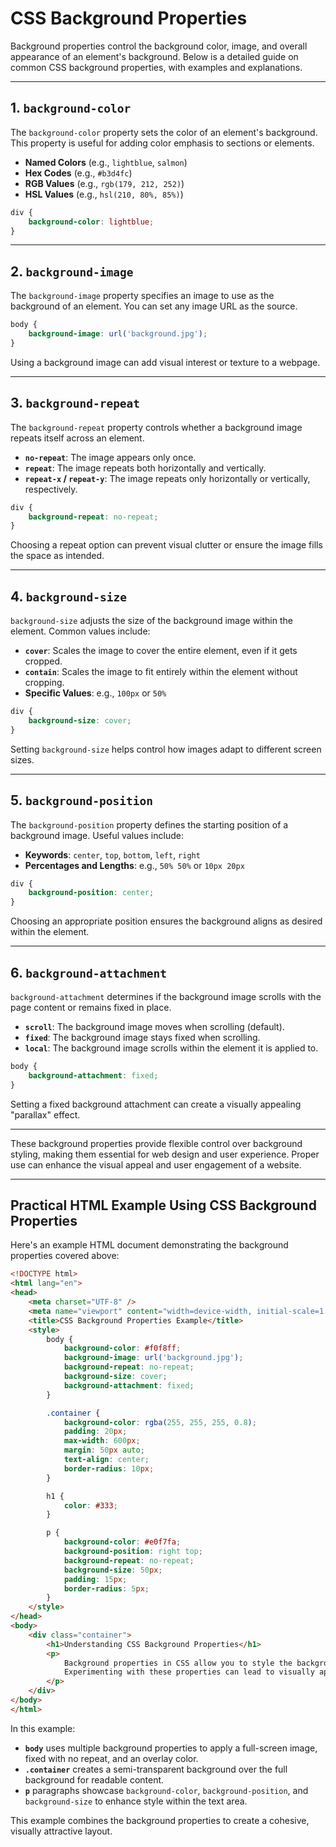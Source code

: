 
# CSS Background Properties

Background properties control the background color, image, and overall appearance of an element's background. Below is a detailed guide on common CSS background properties, with examples and explanations.

---

## 1. `background-color`

The `background-color` property sets the color of an element's background. This property is useful for adding color emphasis to sections or elements.

- **Named Colors** (e.g., `lightblue`, `salmon`)
- **Hex Codes** (e.g., `#b3d4fc`)
- **RGB Values** (e.g., `rgb(179, 212, 252)`)
- **HSL Values** (e.g., `hsl(210, 80%, 85%)`)

```css
div {
	background-color: lightblue;
}
```

---

## 2. `background-image`

The `background-image` property specifies an image to use as the background of an element. You can set any image URL as the source.

```css
body {
	background-image: url('background.jpg');
}
```

Using a background image can add visual interest or texture to a webpage.

---

## 3. `background-repeat`

The `background-repeat` property controls whether a background image repeats itself across an element.

- **`no-repeat`**: The image appears only once.
- **`repeat`**: The image repeats both horizontally and vertically.
- **`repeat-x` / `repeat-y`**: The image repeats only horizontally or vertically, respectively.

```css
div {
	background-repeat: no-repeat;
}
```

Choosing a repeat option can prevent visual clutter or ensure the image fills the space as intended.

---

## 4. `background-size`

`background-size` adjusts the size of the background image within the element. Common values include:

- **`cover`**: Scales the image to cover the entire element, even if it gets cropped.
- **`contain`**: Scales the image to fit entirely within the element without cropping.
- **Specific Values**: e.g., `100px` or `50%`

```css
div {
	background-size: cover;
}
```

Setting `background-size` helps control how images adapt to different screen sizes.

---

## 5. `background-position`

The `background-position` property defines the starting position of a background image. Useful values include:

- **Keywords**: `center`, `top`, `bottom`, `left`, `right`
- **Percentages and Lengths**: e.g., `50% 50%` or `10px 20px`

```css
div {
	background-position: center;
}
```

Choosing an appropriate position ensures the background aligns as desired within the element.

---

## 6. `background-attachment`

`background-attachment` determines if the background image scrolls with the page content or remains fixed in place.

- **`scroll`**: The background image moves when scrolling (default).
- **`fixed`**: The background image stays fixed when scrolling.
- **`local`**: The background image scrolls within the element it is applied to.

```css
body {
	background-attachment: fixed;
}
```

Setting a fixed background attachment can create a visually appealing "parallax" effect.

---

These background properties provide flexible control over background styling, making them essential for web design and user experience. Proper use can enhance the visual appeal and user engagement of a website.


---

## Practical HTML Example Using CSS Background Properties

Here's an example HTML document demonstrating the background properties covered above:

```html
<!DOCTYPE html>
<html lang="en">
<head>
    <meta charset="UTF-8" />
    <meta name="viewport" content="width=device-width, initial-scale=1.0" />
    <title>CSS Background Properties Example</title>
    <style>
        body {
            background-color: #f0f8ff;
            background-image: url('background.jpg');
            background-repeat: no-repeat;
            background-size: cover;
            background-attachment: fixed;
        }

        .container {
            background-color: rgba(255, 255, 255, 0.8);
            padding: 20px;
            max-width: 600px;
            margin: 50px auto;
            text-align: center;
            border-radius: 10px;
        }

        h1 {
            color: #333;
        }

        p {
            background-color: #e0f7fa;
            background-position: right top;
            background-repeat: no-repeat;
            background-size: 50px;
            padding: 15px;
            border-radius: 5px;
        }
    </style>
</head>
<body>
    <div class="container">
        <h1>Understanding CSS Background Properties</h1>
        <p>
            Background properties in CSS allow you to style the background of an element using color, images, size, and position.
            Experimenting with these properties can lead to visually appealing designs.
        </p>
    </div>
</body>
</html>
```

In this example:

- **`body`** uses multiple background properties to apply a full-screen image, fixed with no repeat, and an overlay color.
- **`.container`** creates a semi-transparent background over the full background for readable content.
- **`p`** paragraphs showcase `background-color`, `background-position`, and `background-size` to enhance style within the text area.

This example combines the background properties to create a cohesive, visually attractive layout.
